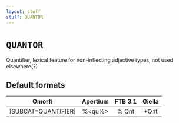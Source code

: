 ```yaml
---
layout: stuff
stuff: QUANTOR
---
```

# ` QUANTOR `

Quantifier, lexical feature for non-inflecting adjective types, not used elsewhere(?)

## Default formats
| Omorfi | Apertium | FTB 3.1 | Giella |
|:------:|:--------:|:-------:|:------:|
|  [SUBCAT=QUANTIFIER] |  %<qu%> |  % Qnt |  +Qnt  |
